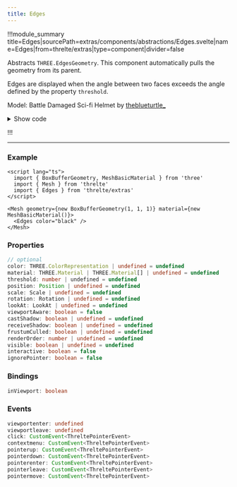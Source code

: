 ```yaml
---
title: Edges
---
```


<script lang="ts">
import Wrapper from '$examples/edges/Wrapper.svelte'
</script>

!!!module_summary title=Edges|sourcePath=extras/components/abstractions/Edges.svelte|name=Edges|from=threlte/extras|type=component|divider=false

Abstracts `THREE.EdgesGeometry`. This component automatically pulls the geometry from its parent.

Edges are displayed when the angle between two faces exceeds the angle defined by the property `threshold`.

<ExampleWrapper>
  <Wrapper />
</ExampleWrapper>

Model: Battle Damaged Sci-fi Helmet by [theblueturtle\_](https://sketchfab.com/theblueturtle_)

<details>
  <summary>Show code</summary>

@[code svelte|title=Wrapper.svelte](../../../../examples/edges/Wrapper.svelte)
@[code svelte|title=Scene.svelte](../../../../examples/edges/Scene.svelte)

</details>

!!!

---

### Example

```svelte
<script lang="ts">
  import { BoxBufferGeometry, MeshBasicMaterial } from 'three'
  import { Mesh } from 'threlte'
  import { Edges } from 'threlte/extras'
</script>

<Mesh geometry={new BoxBufferGeometry(1, 1, 1)} material={new MeshBasicMaterial()}>
  <Edges color="black" />
</Mesh>
```

### Properties

```ts
// optional
color: THREE.ColorRepresentation | undefined = undefined
material: THREE.Material | THREE.Material[] | undefined = undefined
threshold: number | undefined = undefined
position: Position | undefined = undefined
scale: Scale | undefined = undefined
rotation: Rotation | undefined = undefined
lookAt: LookAt | undefined = undefined
viewportAware: boolean = false
castShadow: boolean | undefined = undefined
receiveShadow: boolean | undefined = undefined
frustumCulled: boolean | undefined = undefined
renderOrder: number | undefined = undefined
visible: boolean | undefined = undefined
interactive: boolean = false
ignorePointer: boolean = false
```

### Bindings

```ts
inViewport: boolean
```

### Events

```ts
viewportenter: undefined
viewportleave: undefined
click: CustomEvent<ThreltePointerEvent>
contextmenu: CustomEvent<ThreltePointerEvent>
pointerup: CustomEvent<ThreltePointerEvent>
pointerdown: CustomEvent<ThreltePointerEvent>
pointerenter: CustomEvent<ThreltePointerEvent>
pointerleave: CustomEvent<ThreltePointerEvent>
pointermove: CustomEvent<ThreltePointerEvent>
```
